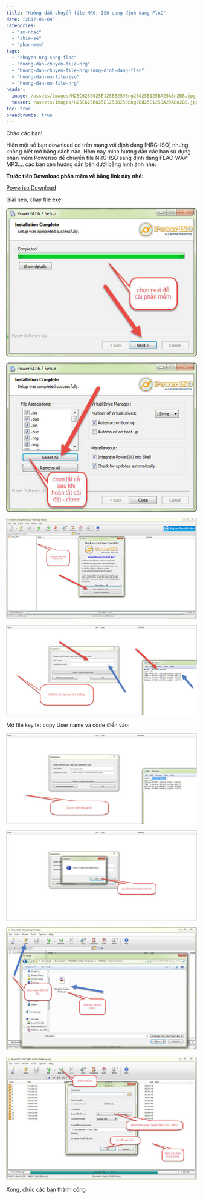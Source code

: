 ```yaml
---
title: "Hướng dẫn chuyển file NRG, ISO sang định dạng FlAC"
date: "2017-06-04"
categories: 
  - "am-nhac"
  - "chia-se"
  - "phan-mem"
tags: 
  - "chuyen-nrg-sang-flac"
  - "huong-dan-chuyen-file-nrg"
  - "huong-dan-chuyen-file-nrg-sang-dinh-dang-flac"
  - "huong-dan-mo-file-iso"
  - "huong-dan-mo-file-nrg"
header:
  image: /assets/images/H25C625B025E125BB259Bng2Bd25E125BA25ABn2B8.jpg
  teaser: /assets/images/H25C625B025E125BB259Bng2Bd25E125BA25ABn2B8.jpg
toc: true
breadcrumbs: true
---
```


Chào các bạn!.

Hiện một số bạn download cd trên mạng với định dạng \[NRG-ISO\] nhưng không biết mở bằng cách nào. Hôm nay mình hướng dẫn các bạn sử dụng phần mềm Poweriso để chuyển file NRG-ISO sang định dạng FLAC-WAV-MP3.... các bạn xen hướng dẫn bên dưới bằng hình ảnh nhé:

**Trước tiên Download phần mềm về bằng link này nhé:**

[Poweriso Download](http://adf.ly/1mpU4W)

Giải nén, chạy file exe

![](/assets/images/H25C625B025E125BB259Bng2Bd25E125BA25ABn2B1.jpg)

![](/assets/images/H25C625B025E125BB259Bng2Bd25E125BA25ABn2B2.jpg)

![](/assets/images/H25C625B025E125BB259Bng2Bd25E125BA25ABn2B3.jpg)

![](/assets/images/H25C625B025E125BB259Bng2Bd25E125BA25ABn2B4.jpg)

Mở file key.txt copy User name và code điền vào:

![](/assets/images/H25C625B025E125BB259Bng2Bd25E125BA25ABn2B5.jpg)

![](/assets/images/H25C625B025E125BB259Bng2Bd25E125BA25ABn2B6.jpg)

![](/assets/images/H25C625B025E125BB259Bng2Bd25E125BA25ABn2B7.jpg)

![](/assets/images/H25C625B025E125BB259Bng2Bd25E125BA25ABn2B8.jpg)

Xong, chúc các bạn thành công
